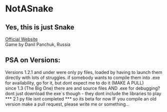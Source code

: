 # NotASnake                                    
## Yes, this is just Snake
[Official Website](https://notasnake.tilda.ws)   
Game by Danil Panchuk, Russia



##  PSA on Versions:
Versions 1.2.1 and under were only py files, loaded by having to launch them directly with lots of struggles. if somebody wants to compile them into .exe for availability, go for it, but dont expect me to do it (MAKE A PULL)    
since 1.3 (The Big One) there are and source files AND .exe for debugging? dont just download the exe`s though - they dont include the libraries to play
*** 2.1 py file isnt completed *** so its beta for now
IF you compile an old version make a pull request, please write me or something...
